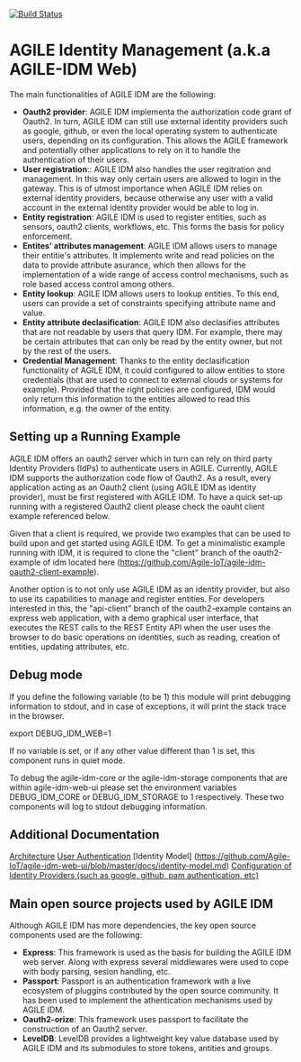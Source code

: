 [![Build Status](https://travis-ci.org/Agile-IoT/agile-IDM.svg?branch=master)](https://travis-ci.org/Agile-IoT/agile-IDM)

# AGILE Identity Management (a.k.a AGILE-IDM Web)

The main functionalities of AGILE IDM are the following:

* **Oauth2 provider**: AGILE IDM implementa the authorization code grant of Oauth2. In turn, AGILE IDM can still use external identity providers such as google, github, or even the local operating system to authenticate users, depending on its configuration. This allows the AGILE framework and potentially other applications to rely on it to handle the authentication of their users.
* **User registration**:: AGILE IDM also handles the user regitration and management. In this way only certain users are allowed to login in the gateway. This is of utmost importance when AGILE IDM relies on external identity providers, because otherwise any user with a valid account in the external identity provider would be able to log in.
* **Entity registration**: AGILE IDM is used to register entities, such as sensors, oauth2 clients, workflows, etc. This forms the basis for policy enforcement.
* **Entites' attributes management**: AGILE IDM allows users to manage their entitie's attributes. It implements write and read policies on the data to provide attribute asurance, which then allows for the implementation of a wide range of access control mechanisms, such as role based access control among others.
* **Entity lookup**:  AGILE IDM allows users to lookup entities. To this end, users can provide a set of constraints specifying attribute name and value.
* **Entity attribute declasification**: AGILE IDM also declasifies attributes that are not readable by users that query IDM. For example, there may be certain attributes that can only be read by the entity owner, but not by the rest of the users. 
* **Credential Management**: Thanks to the entity declasification functionality of AGILE IDM, it could configured to allow entities to store credentials (that are used to connect to external clouds or systems for example). Provided that the right policies are configured, IDM would only return this information to the entities allowed to read this information, e.g. the owner of the entity.


## Setting up a Running Example


AGILE IDM offers an oauth2 server which in turn can rely on third party Identity Providers (IdPs) to authenticate users in AGILE.
Currently, AGILE IDM supports the authorization code flow of Oauth2. As a result, every application acting as an Oauth2 client (using AGILE IDM as identity provider), must be first registered with AGILE IDM. To have a quick set-up running with a registered Oauth2 client please check the oauht client example referenced below.

Given that a client is required, we provide two examples that can be used to build upon and get started using AGILE IDM. 
To get a minimalistic example running with IDM, it is required to clone the "client" branch of the oauth2-example of idm located here (https://github.com/Agile-IoT/agile-idm-oauth2-client-example).

Another option is to not only use AGILE IDM as an identity provider, but also to use its capabilities to manage and register entities. For developers interested in this, the "api-client" branch of the oauth2-example contains an express web application, with a demo graphical user interface, that executes the REST calls to the REST Entity API when the user uses the browser to do basic operations on identities, such as reading, creation of entities, updating attributes, etc.

## Debug mode

If you define the following variable (to be 1) this module will print debugging information to stdout, and in case of exceptions, it will print the stack trace in the browser. 

export DEBUG_IDM_WEB=1

If no variable is set, or if any other value different than 1 is set, this component runs in quiet mode.

To debug the agile-idm-core or the agile-idm-storage components that are within agile-idm-web-ui please set the environment variables DEBUG_IDM_CORE  or DEBUG_IDM_STORAGE to 1 respectively. These two components will log to stdout debugging information.

## Additional Documentation

[Architecture](https://github.com/Agile-IoT/agile-idm-web-ui/blob/master/docs/architecture.md)
[User Authentication](https://github.com/Agile-IoT/agile-idm-web-ui/blob/master/docs/authentication.md)
[Identity Model] (https://github.com/Agile-IoT/agile-idm-web-ui/blob/master/docs/identity-model.md)
[Configuration of Identity Providers (such as google, github, pam authentication, etc)](https://github.com/Agile-IoT/agile-idm-web-ui/blob/master/docs/idps-configuration.md)

## Main open source projects used by AGILE IDM

Although AGILE IDM has more dependencies, the key open source components used are the following:

* **Express**: This framework is used as the basis for building the AGILE IDM web server. Along with express several middlewares were used to cope with body parsing, sesion handling, etc.
* **Passport**: Passport is an authentication framework with a live ecosystem of pluggins contributed by the open source community. It has been used to implement the athentication mechanisms used by AGILE IDM.
* **Oauth2-orize**: This framework uses passport to facilitate the construction of an Oauth2 server.
* **LevelDB**: LevelDB provides a lightweight key value database used by AGILE IDM and its submodules to store tokens, antities and groups.
